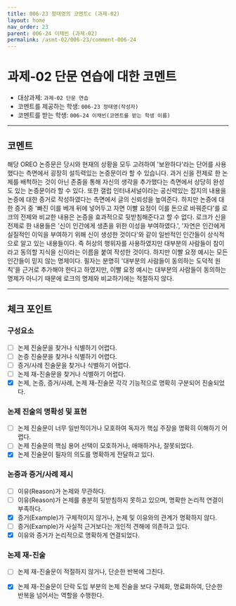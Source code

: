 ```yaml
---
title: 006-23 정태영의 코멘트c (과제-02) 
layout: home
nav_order: 23
parent: 006-24 이채빈 (과제-02)
permalink: /asmt-02/006-23/comment-006-24
---
```


# 과제-02 단문 연습에 대한 코멘트

- 대상과제: `과제-02 단문 연습`
- 코멘트를 제공하는 학생: `006-23 정태영(작성자)` 
- 코멘트를 받는 학생: `006-24 이채빈(코멘트를 받는 학생 이름)` 

---

## 코멘트

해당 OREO 논증문은 당시와 현재의 상황을 모두 고려하여 '보완하다'라는 단어를 사용했다는 측면에서 굉장히 설득력있는 논증문이라 할 수 있습니다. 과거 신을 전제로 한 논제를 배척하는 것이 아닌 존중을 통해 자신의 생각을 추가했다는 측면에서 상당히 완성도 있는 논증문이라 할 수 있다. 또한 갤럽 인터내셔널이라는 공신력있는 잡지의 내용을 논증에 대한 증거로 작성하였다는 측면에서 글의 신뢰성을 높여준다.
하지만 논증에 대한 증거 중 '빠진 이를 베개 뒤에 넣어두고 자면 이빨 요정이 이를 돈으로 바꿔준다'를 로크의 전제와 비교한 내용은 논증을 효과적으로 뒷받침해준다고 할 수 없다. 로크가 신을 전제로 한 내용들은 '신이 인간에게 생존을 위한 이성을 부여하였다.', '자연은 인간에게 실질적인 이익을 부여하기 위해 신이 생성한 것이다'와 같이 일반적인 인간들이 상식적으로 알고 있는 내용들이다. 즉 허상의 행위자를 사용하였지만 대부분의 사람들이 참이라고 동의할 지식을 신이라는 이름을 붙여 작성한 것이다. 하지만 이빨 요정 예시는 모든 인간들이 믿지 않는 명제이다. 필자는 분명히 '대부분의 사람들이 동의하는 도덕적 원칙'을 근거로 추가해야 한다고 하였지만, 이빨 요정 예시는 대부분의 사람들이 동의하는 명제가 아니기 때문에 로크의 명제와 비교하기에는 적절하지 않다.

---

## 체크 포인트

### **구성요소**
- [ ] 논제 진술문을 찾거나 식별하기 어렵다.
- [ ] 논증 진술문을 찾거나 식별하기 어렵다.
- [ ] 증거/사례 진술문을 찾거나 식별하기 어렵다.
- [ ] 논제 재-진술문을 찾거나 식별하기 어렵다.
- [x] 논제, 논증, 증거/사례, 논제 재-진술문 각각 기능적으로 명확히 구분되어 진술되었다.

### **논제 진술의 명확성 및 표현**  
- [ ] 논제 진술문이 너무 일반적이거나 모호하여 독자가 핵심 주장을 명확히 이해하기 어렵다.  
- [ ] 논제 진술문의 핵심 용어 선택이 모호하거나, 애매하거나, 잘못되었다.  
- [x] 논제 진술문이 필자의 의도를 명확하게 전달하고 있다.  

### **논증과 증거/사례 제시**  
- [ ] 이유(Reason)가 논제와 무관하다.
- [ ] 이유(Reason)가 논제를 충분히 뒷받침하지 못하고 있으며, 명확한 논리적 연결이 부족하다.  
- [x] 증거(Example)가 구체적이지 않거나, 논제 및 이유와의 관계가 명확하지 않다. 
- [ ] 증거(Example)가 사실적 근거보다는 개인적 견해에 의존하고 있다.  
- [x] 이유와 증거가 논리적으로 명확하게 연결되었다.  

### **논제 재-진술**  
- [ ] 논제 재-진술문이 적절하지 않거나, 단순한 반복에 그친다.   
- [x] 논제 재-진술문이 단락 도입 부분의 논제 진술을 보다 구체화, 명료화하여, 단순한 반복을 넘어서는 역할을 수행한다.  

